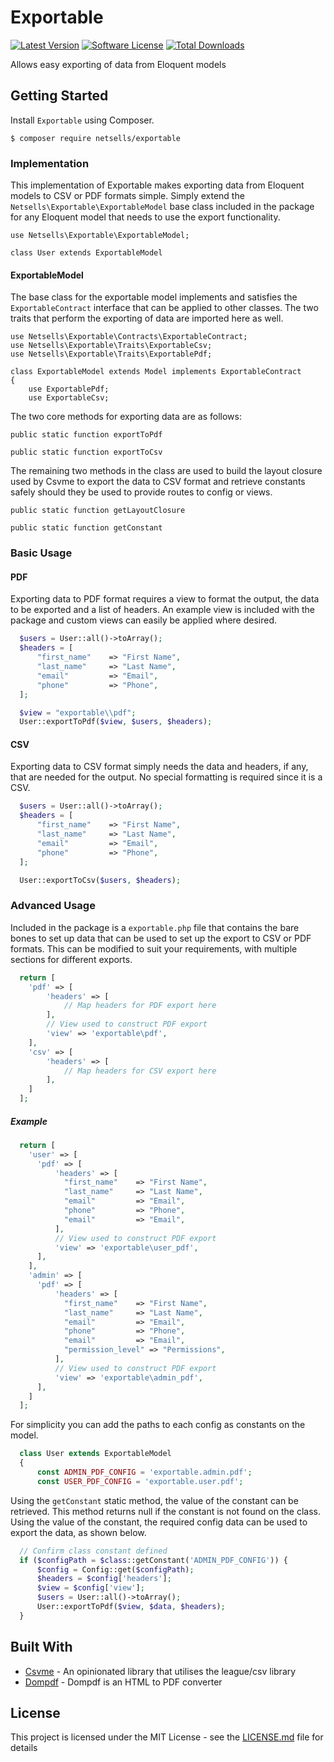 # Exportable
[![Latest Version](https://img.shields.io/github/release/netsells/exportable.svg?style=flat-square)](https://github.com/netsells/exportable/releases)
[![Software License](https://img.shields.io/badge/license-MIT-brightgreen.svg?style=flat-square)](LICENSE.md)
[![Total Downloads](https://img.shields.io/packagist/dt/netsells/exportable.svg?style=flat-square)](https://packagist.org/packages/netsells/exportable)

Allows easy exporting of data from Eloquent models

## Getting Started

Install `Exportable` using Composer.

```
$ composer require netsells/exportable
```

### Implementation

This implementation of Exportable makes exporting data from Eloquent models to CSV or PDF formats simple. Simply extend the `Netsells\Exportable\ExportableModel` base class included in the package for any Eloquent model that needs to use the export functionality.

```
use Netsells\Exportable\ExportableModel;

class User extends ExportableModel
```

#### ExportableModel ####
The base class for the exportable model implements and satisfies the `ExportableContract` interface that can be applied to other classes. The two traits that perform the exporting of data are imported here as well.

```
use Netsells\Exportable\Contracts\ExportableContract;
use Netsells\Exportable\Traits\ExportableCsv;
use Netsells\Exportable\Traits\ExportablePdf;

class ExportableModel extends Model implements ExportableContract
{
    use ExportablePdf;
    use ExportableCsv;
```

The two core methods for exporting data are as follows:

`public static function exportToPdf`

`public static function exportToCsv`

The remaining two methods in the class are used to build the layout closure used by Csvme to export the data to CSV format and retrieve constants safely should they be used to provide routes to config or views.

`public static function getLayoutClosure`

`public static function getConstant`


### Basic Usage ###

#### PDF ####

Exporting data to PDF format requires a view to format the output, the data to be exported and a list of headers. An example view is included with the package and custom views can easily be applied where desired.

```php
  $users = User::all()->toArray();
  $headers = [
      "first_name"    => "First Name",
      "last_name"     => "Last Name",
      "email"         => "Email",
      "phone"         => "Phone",
  ];

  $view = "exportable\\pdf";
  User::exportToPdf($view, $users, $headers);
```
#### CSV ####

Exporting data to CSV format simply needs the data and headers, if any, that are needed for the output. No special formatting is required since it is a CSV.

```php
  $users = User::all()->toArray();
  $headers = [
      "first_name"    => "First Name",
      "last_name"     => "Last Name",
      "email"         => "Email",
      "phone"         => "Phone",
  ];

  User::exportToCsv($users, $headers);
```

### Advanced Usage ###
Included in the package is a `exportable.php` file that contains the bare bones to set up data that can be used to set up the export to CSV or PDF formats. This can be modified to suit your requirements, with multiple sections for different exports.

```php
  return [
    'pdf' => [
        'headers' => [
            // Map headers for PDF export here
        ],
        // View used to construct PDF export
        'view' => 'exportable\pdf',
    ],
    'csv' => [
        'headers' => [
            // Map headers for CSV export here
        ],
    ]
  ];
```
##### Example #####
```php
  return [
    'user' => [
      'pdf' => [
          'headers' => [
            "first_name"    => "First Name",
            "last_name"     => "Last Name",
            "email"         => "Email",
            "phone"         => "Phone",
            "email"         => "Email",
          ],
          // View used to construct PDF export
          'view' => 'exportable\user_pdf',
      ],
    ],
    'admin' => [
      'pdf' => [
          'headers' => [
            "first_name"    => "First Name",
            "last_name"     => "Last Name",
            "email"         => "Email",
            "phone"         => "Phone",
            "email"         => "Email",
            "permission_level" => "Permissions",
          ],
          // View used to construct PDF export
          'view' => 'exportable\admin_pdf',
      ],
    ]  
  ];
```
For simplicity you can add the paths to each config as constants on the model.

```php
  class User extends ExportableModel
  {
      const ADMIN_PDF_CONFIG = 'exportable.admin.pdf';
      const USER_PDF_CONFIG = 'exportable.user.pdf';
```
Using the `getConstant` static method, the value of the constant can be retrieved. This method returns null if the constant is not found on the class. Using the value of the constant, the required config data can be used to export the data, as shown below.

```php
  // Confirm class constant defined
  if ($configPath = $class::getConstant('ADMIN_PDF_CONFIG')) {
      $config = Config::get($configPath);
      $headers = $config['headers'];
      $view = $config['view'];
      $users = User::all()->toArray();
      User::exportToPdf($view, $data, $headers);
  }
```


## Built With

* [Csvme](https://github.com/netsells/csvme) - An opinionated library that utilises the league/csv library
* [Dompdf](https://github.com/dompdf/dompdf) - Dompdf is an HTML to PDF converter

## License

This project is licensed under the MIT License - see the [LICENSE.md](LICENSE.md) file for details
